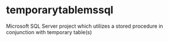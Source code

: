 # temporarytablemssql
Microsoft SQL Server project which utilizes a stored procedure in conjunction with temporary table(s)
